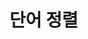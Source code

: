 단어 정렬
================================================================================================
